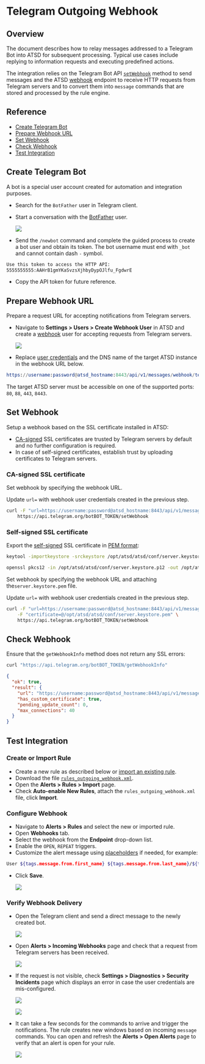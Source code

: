 # Telegram Outgoing Webhook

## Overview

The document describes how to relay messages addressed to a Telegram Bot into ATSD for subsequent processing. Typical use cases include replying to information requests and executing predefined actions.

The integration relies on the Telegram Bot API [`setWebhook`](https://core.telegram.org/bots/api#setwebhook) method to send messages and the ATSD [webhook](../../api/data/messages/webhook.md) endpoint to receive HTTP requests from Telegram servers and to convert them into `message` commands that are stored and processed by the rule engine.

## Reference

* [Create Telegram Bot](#create-telegram-bot)
* [Prepare Webhook URL](#prepare-webhook-url)
* [Set Webhook](#set-webhook)
* [Check Webhook](#check-webhook)
* [Test Integration](#test-integration)

## Create Telegram Bot

A bot is a special user account created for automation and integration purposes.

* Search for the `BotFather` user in Telegram client.
* Start a conversation with the [BotFather](https://telegram.me/botfather) user.

    ![](./images/botfather.png)

* Send the `/newbot` command and complete the guided process to create a bot user and obtain its token. The bot username must end with `_bot` and cannot contain dash `-` symbol.

```txt
Use this token to access the HTTP API:
5555555555:AAHrB1gmYKaSvzsXjhbyDypOJlfu_FgdwrE
```

* Copy the API token for future reference.

## Prepare Webhook URL

Prepare a request URL for accepting notifications from Telegram servers.

* Navigate to **Settings > Users > Create Webhook User** in ATSD and create a [webhook](../../api/data/messages/webhook.md#webhook-user-wizard) user for accepting requests from Telegram servers.

  ![](../../administration/images/webhook-user.png)

* Replace [user credentials](../../api/data/messages/webhook.md#authentication) and the DNS name of the target ATSD instance in the webhook URL below.

```elm
https://username:password@atsd_hostname:8443/api/v1/messages/webhook/telegram?command.message=message.text
```

  The target ATSD server must be accessible on one of the supported ports: `80`, `88`, `443`, `8443`.

## Set Webhook

Setup a webhook based on the SSL certificate installed in ATSD:

* [CA-signed](../../administration/ssl-ca-signed.md) SSL certificates are trusted by Telegram servers by default and no further configuration is required.
* In case of self-signed certificates, establish trust by uploading certificates to Telegram servers.

### CA-signed SSL certificate

Set webhook by specifying the webhook URL.
  
Update `url=` with webhook user credentials created in the previous step.

```bash
curl -F "url=https://username:password@atsd_hostname:8443/api/v1/messages/webhook/telegram?command.message=message.text" \
    https://api.telegram.org/botBOT_TOKEN/setWebhook
```

### Self-signed SSL certificate

  Export the [self-signed](../../administration/ssl-self-signed.md) SSL certificate in [PEM format](https://core.telegram.org/bots/webhooks#a-self-signed-certificate):

```sh
keytool -importkeystore -srckeystore /opt/atsd/atsd/conf/server.keystore -destkeystore /opt/atsd/atsd/conf/server.keystore.p12 -srcstoretype jks -deststoretype pkcs12
```

```sh
openssl pkcs12 -in /opt/atsd/atsd/conf/server.keystore.p12 -out /opt/atsd/atsd/conf/server.keystore.pem -nokeys
```

Set webhook by specifying the webhook URL and attaching the`server.keystore.pem` file.

Update `url=`  with webhook user credentials created in the previous step.

```sh
curl -F "url=https://username:password@atsd_hostname:8443/api/v1/messages/webhook/telegram?command.message=message.text" \
    -F "certificate=@/opt/atsd/atsd/conf/server.keystore.pem" \
    https://api.telegram.org/botBOT_TOKEN/setWebhook
```

## Check Webhook

Ensure that the `getWebhookInfo` method does not return any SSL errors:

```sh
curl "https://api.telegram.org/botBOT_TOKEN/getWebhookInfo"
```

```json
{
  "ok": true,
  "result": {
    "url": "https://username:password@atsd_hostname:8443/api/v1/messages/webhook/telegram?command.message=message.text",
    "has_custom_certificate": true,
    "pending_update_count": 0,
    "max_connections": 40
  }
}
```

## Test Integration

### Create or Import Rule

* Create a new rule as described below or [import an existing rule](https://axibase.com/use-cases/tutorials/shared/import-rule.html).
* Download the file [`rules_outgoing_webhook.xml`](./resources/rules_outgoing_webhook.xml).
* Open the **Alerts > Rules > Import** page.
* Check **Auto-enable New Rules**, attach the `rules_outgoing_webhook.xml` file, click **Import**.

### Configure Webhook

* Navigate to **Alerts > Rules** and select the new or imported rule.
* Open **Webhooks** tab.
* Select the webhook from the **Endpoint** drop-down list.
* Enable the `OPEN`, `REPEAT` triggers.
* Customize the alert message using [placeholders](../placeholders.md) if needed, for example:

```bash
User ${tags.message.from.first_name} ${tags.message.from.last_name}/${tags.message.from.username} said "${message}"
```

* Click **Save**.

    ![](./images/outgoing_webhook_telegram_1.png)

### Verify Webhook Delivery

* Open the Telegram client and send a direct message to the newly created bot.

    ![](./images/outgoing_webhook_telegram_2.png)

* Open **Alerts > Incoming Webhooks** page and check that a request from Telegram servers has been received.

    ![](./images/outgoing_webhook_telegram_4.png)

* If the request is not visible, check **Settings > Diagnostics > Security Incidents** page which displays an error in case the user credentials are mis-configured.

    ![](./images/outgoing_webhook_slack_20.png)

    ![](./images/outgoing_webhook_slack_21.png)

* It can take a few seconds for the commands to arrive and trigger the notifications. The rule creates new windows based on incoming `message` commands. You can open and refresh the **Alerts > Open Alerts** page to verify that an alert is open for your rule.

    ![](./images/outgoing_webhook_telegram_3.png)
